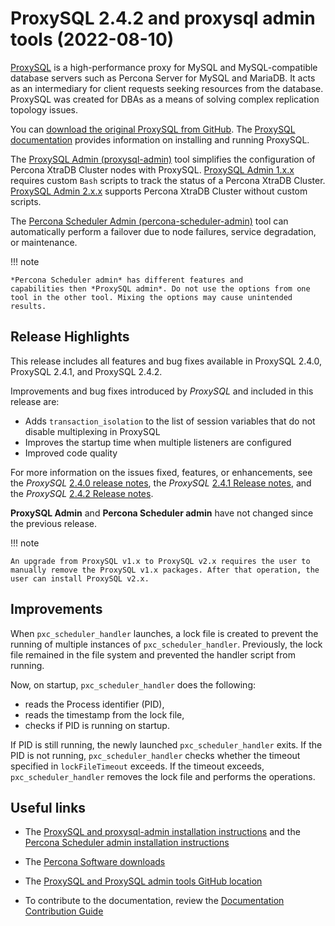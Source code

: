 # ProxySQL 2.4.2 and proxysql admin tools (2022-08-10)

[ProxySQL](https://proxysql.com/) is a high-performance proxy for MySQL and MySQL-compatible database servers such as Percona Server for MySQL and MariaDB. It acts as an intermediary for client requests seeking resources from the database. ProxySQL was created for DBAs as a means of solving complex replication topology issues. 

You can [download the original ProxySQL from GitHub](<https://github.com/sysown/proxysql/releases>). The [ProxySQL documentation](https://proxysql.com/documentation/) provides information on installing and running ProxySQL. 

The [ProxySQL Admin (proxysql-admin)](https://docs.percona.com/proxysql/v2-config.html) tool simplifies the configuration of Percona XtraDB Cluster nodes with ProxySQL. [ProxySQL Admin 1.x.x](https://docs.percona.com/proxysql/proxysql-v1.html) requires custom `Bash` scripts to track the status of a Percona XtraDB Cluster. [ProxySQL Admin 2.x.x](https://docs.percona.com/proxysql/psql-functions.html) supports Percona XtraDB Cluster without custom scripts.

The [Percona Scheduler Admin (percona-scheduler-admin)](https://docs.percona.com/proxysql/psa-scheduler.html) tool  can automatically perform a failover due to node failures, service degradation, or maintenance.

!!! note

    *Percona Scheduler admin* has different features and 
    capabilities then *ProxySQL admin*. Do not use the options from one 
    tool in the other tool. Mixing the options may cause unintended results.

## Release Highlights

This release includes all features and bug fixes available in ProxySQL 2.4.0, ProxySQL 2.4.1, and ProxySQL 2.4.2. 

Improvements and bug fixes introduced by *ProxySQL* and included in this release are:

* Adds `transaction_isolation` to the list of session variables that do not disable multiplexing in ProxySQL
* Improves the startup time when multiple listeners are configured
* Improved code quality 

For more information on the issues fixed, features, or enhancements, 
see the *ProxySQL* [2.4.0 release notes](<https://github.com/sysown/proxysql/releases/tag/v2.4.0>), the
*ProxySQL* [2.4.1 Release notes](https://github.com/sysown/proxysql/releases/tag/v2.4.1), and the *ProxySQL* [2.4.2 Release notes](https://github.com/sysown/proxysql/releases/tag/v2.4.2).


**ProxySQL Admin** and **Percona Scheduler admin** have not changed since the previous release.

!!! note 

    An upgrade from ProxySQL v1.x to ProxySQL v2.x requires the user to manually remove the ProxySQL v1.x packages. After that operation, the user can install ProxySQL v2.x.

## Improvements

When ``pxc_scheduler_handler`` launches, a lock file is created to prevent the running of multiple instances of ``pxc_scheduler_handler``. Previously, the lock file remained in the file system and prevented the handler script from running. 

Now, on startup, ``pxc_scheduler_handler`` does the following:

* reads the Process identifier (PID), 
* reads the timestamp from the lock file, 
* checks if PID is running on startup. 

If PID is still running, the newly launched ``pxc_scheduler_handler`` exits. If the PID is not running, ``pxc_scheduler_handler`` checks whether the timeout specified in `lockFileTimeout` exceeds. If the timeout exceeds, ``pxc_scheduler_handler`` removes the lock file and performs the operations. 

## Useful links

* The [ProxySQL and proxysql-admin installation instructions](https://docs.percona.com/proxysql/install-v2.html) and the [Percona 
  Scheduler admin installation instructions](https://docs.percona.com/proxysql/psa-build.html)

* The [Percona Software downloads](https://www.percona.com/downloads/)

* The [ProxySQL and ProxySQL admin tools GitHub location](https://github.com/percona/proxysql-admin-tool)

* To contribute to the documentation, review the [Documentation Contribution Guide](https://github.com/percona/proxysql-admin-tool-doc/blob/main/contributing.md)
